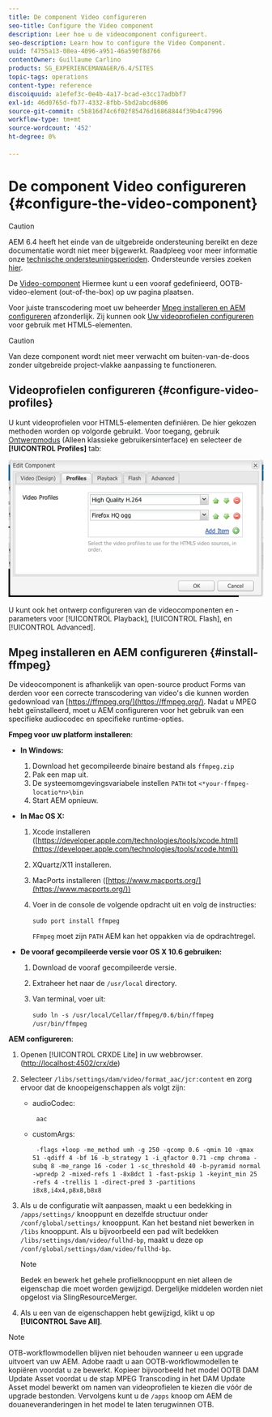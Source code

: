 ```yaml
---
title: De component Video configureren
seo-title: Configure the Video component
description: Leer hoe u de videocomponent configureert.
seo-description: Learn how to configure the Video Component.
uuid: f4755a13-08ea-4096-a951-46a590f8d766
contentOwner: Guillaume Carlino
products: SG_EXPERIENCEMANAGER/6.4/SITES
topic-tags: operations
content-type: reference
discoiquuid: a1efef3c-0e4b-4a17-bcad-e3cc17adbbf7
exl-id: 46d0765d-fb77-4332-8fbb-5bd2abcd6806
source-git-commit: c5b816d74c6f02f85476d16868844f39b4c47996
workflow-type: tm+mt
source-wordcount: '452'
ht-degree: 0%

---
```


# De component Video configureren {#configure-the-video-component}

>[!CAUTION]
>
>AEM 6.4 heeft het einde van de uitgebreide ondersteuning bereikt en deze documentatie wordt niet meer bijgewerkt. Raadpleeg voor meer informatie onze [technische ondersteuningsperioden](https://helpx.adobe.com/support/programs/eol-matrix.html). Ondersteunde versies zoeken [hier](https://experienceleague.adobe.com/docs/).

De [Video-component](/help/sites-authoring/default-components-foundation.md#video) Hiermee kunt u een vooraf gedefinieerd, OOTB-video-element (out-of-the-box) op uw pagina plaatsen.

Voor juiste transcodering moet uw beheerder [Mpeg installeren en AEM configureren](#install-ffmpeg) afzonderlijk. Zij kunnen ook [Uw videoprofielen configureren](#configure-video-profiles) voor gebruik met HTML5-elementen.

>[!CAUTION]
>
>Van deze component wordt niet meer verwacht om buiten-van-de-doos zonder uitgebreide project-vlakke aanpassing te functioneren.

## Videoprofielen configureren {#configure-video-profiles}

U kunt videoprofielen voor HTML5-elementen definiëren. De hier gekozen methoden worden op volgorde gebruikt. Voor toegang, gebruik [Ontwerpmodus](/help/sites-authoring/default-components-designmode.md) (Alleen klassieke gebruikersinterface) en selecteer de **[!UICONTROL Profiles]** tab:

![chlimage_1-317](assets/chlimage_1-317.png)

U kunt ook het ontwerp configureren van de videocomponenten en -parameters voor [!UICONTROL Playback], [!UICONTROL Flash], en [!UICONTROL Advanced].

## Mpeg installeren en AEM configureren {#install-ffmpeg}

De videocomponent is afhankelijk van open-source product Forms van derden voor een correcte transcodering van video&#39;s die kunnen worden gedownload van [https://ffmpeg.org/](https://ffmpeg.org/). Nadat u MPEG hebt geïnstalleerd, moet u AEM configureren voor het gebruik van een specifieke audiocodec en specifieke runtime-opties.

**Fmpeg voor uw platform installeren**:

* **In Windows:**

   1. Download het gecompileerde binaire bestand als `ffmpeg.zip`
   1. Pak een map uit.
   1. De systeemomgevingsvariabele instellen `PATH` tot `<*your-ffmpeg-locatio*n>\bin`
   1. Start AEM opnieuw.

* **In Mac OS X:**

   1. Xcode installeren ([https://developer.apple.com/technologies/tools/xcode.html](https://developer.apple.com/technologies/tools/xcode.html))
   1. XQuartz/X11 installeren.
   1. MacPorts installeren ([https://www.macports.org/](https://www.macports.org/))
   1. Voer in de console de volgende opdracht uit en volg de instructies:

      `sudo port install ffmpeg`

      `FFmpeg` moet zijn `PATH` AEM kan het oppakken via de opdrachtregel.

* **De vooraf gecompileerde versie voor OS X 10.6 gebruiken:**

   1. Download de vooraf gecompileerde versie.
   1. Extraheer het naar de `/usr/local` directory.
   1. Van terminal, voer uit:

      `sudo ln -s /usr/local/Cellar/ffmpeg/0.6/bin/ffmpeg /usr/bin/ffmpeg`

**AEM configureren**:

1. Openen [!UICONTROL CRXDE Lite] in uw webbrowser. ([http://localhost:4502/crx/de](http://localhost:4502/crx/de))
1. Selecteer `/libs/settings/dam/video/format_aac/jcr:content` en zorg ervoor dat de knoopeigenschappen als volgt zijn:

   * audioCodec:

      ```
       aac
      ```

   * customArgs:

      ```
       -flags +loop -me_method umh -g 250 -qcomp 0.6 -qmin 10 -qmax 51 -qdiff 4 -bf 16 -b_strategy 1 -i_qfactor 0.71 -cmp chroma -subq 8 -me_range 16 -coder 1 -sc_threshold 40 -b-pyramid normal -wpredp 2 -mixed-refs 1 -8x8dct 1 -fast-pskip 1 -keyint_min 25 -refs 4 -trellis 1 -direct-pred 3 -partitions i8x8,i4x4,p8x8,b8x8
      ```

1. Als u de configuratie wilt aanpassen, maakt u een bedekking in `/apps/settings/` knooppunt en dezelfde structuur onder `/conf/global/settings/` knooppunt. Kan het bestand niet bewerken in `/libs` knooppunt. Als u bijvoorbeeld een pad wilt bedekken `/libs/settings/dam/video/fullhd-bp`, maakt u deze op `/conf/global/settings/dam/video/fullhd-bp`.

   >[!NOTE]
   >
   >Bedek en bewerk het gehele profielknooppunt en niet alleen de eigenschap die moet worden gewijzigd. Dergelijke middelen worden niet opgelost via SlingResourceMerger.

1. Als u een van de eigenschappen hebt gewijzigd, klikt u op **[!UICONTROL Save All]**.

>[!NOTE]
>
>OTB-workflowmodellen blijven niet behouden wanneer u een upgrade uitvoert van uw AEM. Adobe raadt u aan OOTB-workflowmodellen te kopiëren voordat u ze bewerkt. Kopieer bijvoorbeeld het model OOTB DAM Update Asset voordat u de stap MPEG Transcoding in het DAM Update Asset model bewerkt om namen van videoprofielen te kiezen die vóór de upgrade bestonden. Vervolgens kunt u de `/apps` knoop om AEM de douaneveranderingen in het model te laten terugwinnen OTB.
